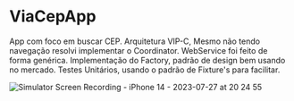 # ViaCepApp
App com foco em buscar CEP. Arquitetura VIP-C, Mesmo não tendo navegação resolvi implementar o Coordinator. WebService foi feito de forma genérica. Implementação do Factory, padrão de design bem usando no mercado. Testes Unitários, usando o padrão de Fixture's para facilitar. 

![Simulator Screen Recording - iPhone 14 - 2023-07-27 at 20 24 55](https://github.com/thiagomdev/ViaCepApp/assets/67831549/cd0ee52b-206f-42e3-a7f7-1e90b127cfbc)
